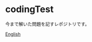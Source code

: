 # codingTest

今まで解いた問題を記すレポジトリです。

[English](https://github.com/prbslver/codingTest/blob/main/README.md)

